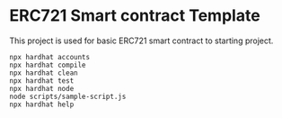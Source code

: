 # ERC721 Smart contract Template

This project is used for basic ERC721 smart contract to starting project.


```shell
npx hardhat accounts
npx hardhat compile
npx hardhat clean
npx hardhat test
npx hardhat node
node scripts/sample-script.js
npx hardhat help
```
